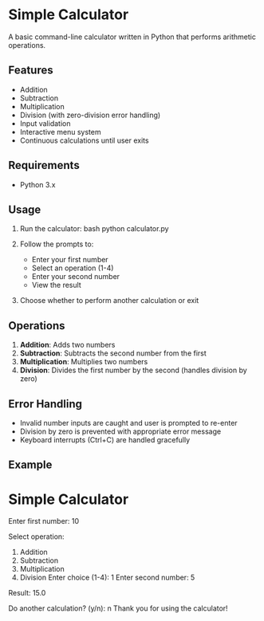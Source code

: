 # Simple Calculator

A basic command-line calculator written in Python that performs arithmetic operations.

## Features

- Addition
- Subtraction
- Multiplication
- Division (with zero-division error handling)
- Input validation
- Interactive menu system
- Continuous calculations until user exits

## Requirements

- Python 3.x

## Usage

1. Run the calculator:
   bash
   python calculator.py
   

2. Follow the prompts to:
   - Enter your first number
   - Select an operation (1-4)
   - Enter your second number
   - View the result

3. Choose whether to perform another calculation or exit

## Operations

1. **Addition**: Adds two numbers
2. **Subtraction**: Subtracts the second number from the first
3. **Multiplication**: Multiplies two numbers
4. **Division**: Divides the first number by the second (handles division by zero)

## Error Handling

- Invalid number inputs are caught and user is prompted to re-enter
- Division by zero is prevented with appropriate error message
- Keyboard interrupts (Ctrl+C) are handled gracefully

## Example


Simple Calculator
=================
Enter first number: 10

Select operation:
1. Addition
2. Subtraction
3. Multiplication
4. Division
Enter choice (1-4): 1
Enter second number: 5

Result: 15.0

Do another calculation? (y/n): n
Thank you for using the calculator!
